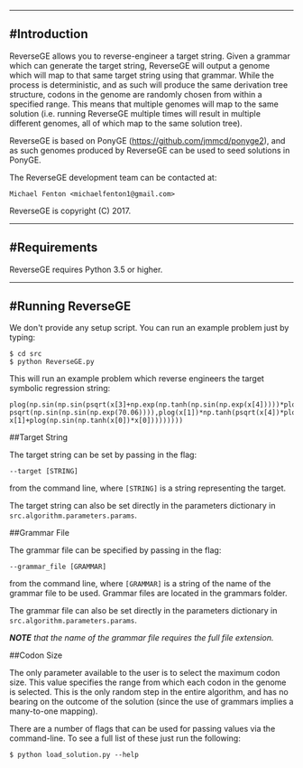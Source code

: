 ------------
#Introduction
------------

ReverseGE allows you to reverse-engineer a target string. Given a 
grammar which can generate the target string, ReverseGE will output a 
genome which will map to that same target string using that grammar. 
While the process is deterministic, and as such will produce the same
derivation tree structure, codons in the genome are randomly chosen from
within a specified range. This means that multiple genomes will map to
the same solution (i.e. running ReverseGE multiple times will result in 
multiple different genomes, all of which map to the same solution tree).

ReverseGE is based on PonyGE (https://github.com/jmmcd/ponyge2), and as 
such genomes produced by ReverseGE can be used to seed solutions in 
PonyGE.

The ReverseGE development team can be contacted at:

    Michael Fenton <michaelfenton1@gmail.com>

ReverseGE is copyright (C) 2017.

------------
#Requirements
------------

ReverseGE requires Python 3.5 or higher.

--------------
#Running ReverseGE
--------------

We don't provide any setup script. You can run an example problem just 
by typing:

    $ cd src
    $ python ReverseGE.py

This will run an example problem which reverse engineers the target 
symbolic regression string:

    plog(np.sin(np.sin(psqrt(x[3]+np.exp(np.tanh(np.sin(np.exp(x[4]))))*plog(pdiv(x[1]*pdiv(x[3],plog(x[1]))-psqrt(np.sin(np.sin(np.exp(70.06)))),plog(x[1])*np.tanh(psqrt(x[4])*plog(np.tanh(x[0])))*39.80-x[1]+plog(np.sin(np.tanh(x[0])*x[0]))))))))

##Target String

The target string can be set by passing in the flag:
 
    --target [STRING]
    
from the command line, where `[STRING]` is a string representing the 
target. 

The target string can also be set directly in the parameters
dictionary in `src.algorithm.parameters.params`.

##Grammar File

The grammar file can be specified by passing in the flag:

    --grammar_file [GRAMMAR]
    
from the command line, where `[GRAMMAR]` is a string of the name of the
grammar file to be used. Grammar files are located in the grammars 
folder.

The grammar file can also be set directly in the parameters
dictionary in `src.algorithm.parameters.params`.

*__NOTE__ that the name of the grammar file requires the full file*
*extension.*

##Codon Size

The only parameter available to the user is to select the maximum codon 
size. This value specifies the range from which each codon in the genome
is selected. This is the only random step in the entire algorithm, and
has no bearing on the outcome of the solution (since the use of grammars
implies a many-to-one mapping).

There are a number of flags that can be used for passing values via the
command-line. To see a full list of these just run the following:

    $ python load_solution.py --help
